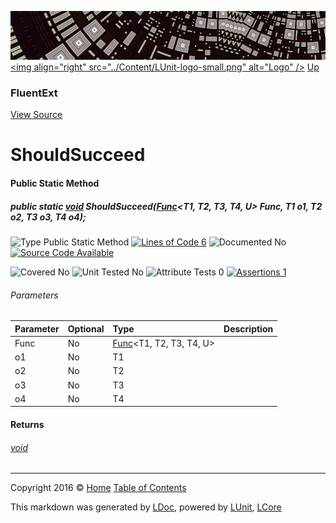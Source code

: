 ![](../Content/LUnit-banner-small.png "")
[&lt;img align=&quot;right&quot; src=&quot;../Content/LUnit-logo-small.png&quot; alt=&quot;Logo&quot; /&gt;](../../README.md)
[Up](FluentExt.md)

### FluentExt
[View Source](../Extensions/FluentExt.cs)

# ShouldSucceed

#### Public Static Method

##### public static <a href="https://msdn.microsoft.com/en-us/library/system.void.aspx" alt="">void</a> ShouldSucceed(<a href="https://msdn.microsoft.com/en-us/library/bb534303.aspx" alt="" target="_blank">Func</a>&lt;T1, T2, T3, T4, U&gt; Func, T1 o1, T2 o2, T3 o3, T4 o4);

![Type Public Static Method](http://b.repl.ca/v1/Type-Public%20Static%20Method-blue.png "") [![Lines of Code 6](http://b.repl.ca/v1/Lines%20of%20Code-6-blue.png "")](../Extensions/FluentExt.cs#L28)    ![Documented No](http://b.repl.ca/v1/Documented-No-red.png "") [![Source Code Available](http://b.repl.ca/v1/Source%20Code-Available-brightgreen.png "")](../Extensions/FluentExt.cs#L28)

![Covered No](http://b.repl.ca/v1/Covered-No-red.png "") ![Unit Tested No](http://b.repl.ca/v1/Unit%20Tested-No-lightgrey.png "") ![Attribute Tests 0](http://b.repl.ca/v1/Attribute%20Tests-0-lightgrey.png "") [![Assertions 1](http://b.repl.ca/v1/Assertions-1-brightgreen.png "")](../Extensions/FluentExt.cs)

###### Parameters

Parameter | Optional | Type | Description
:---  | :---  | :---  | :--- 
Func | No | <a href="https://msdn.microsoft.com/en-us/library/bb534303.aspx" alt="" target="_blank">Func</a>&lt;T1, T2, T3, T4, U&gt; | 
o1 | No | T1 | 
o2 | No | T2 | 
o3 | No | T3 | 
o4 | No | T4 | 


#### Returns

###### [void](https://msdn.microsoft.com/en-us/library/system.void.aspx)



---

Copyright 2016 &copy; [Home](../../README.md) [Table of Contents](../../TableOfContents.md)

This markdown was generated by [LDoc](https://github.com/CodeSingularity/LDoc), powered by [LUnit](https://github.com/CodeSingularity/LUnit), [LCore](https://github.com/CodeSingularity/LCore)
